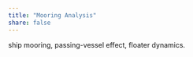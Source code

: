 ```yaml
---
title: "Mooring Analysis"
share: false
---
```


<p style="text-align: justify;">
ship mooring, passing-vessel effect, floater dynamics. 
</p>
